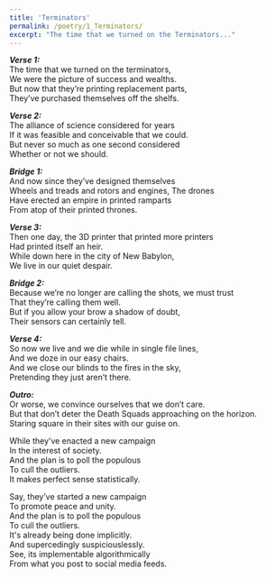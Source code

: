 ```yaml
---
title: 'Terminators'
permalink: /poetry/1_Terminators/
excerpt: "The time that we turned on the Terminators..."
---
```


***Verse 1:*** \
  The time that we turned on the terminators, \
  We were the picture of success and wealths. \
  But now that they’re printing replacement parts, \
  They’ve purchased themselves off the shelfs.

***Verse 2:*** \
  The alliance of science considered for years \
  If it was feasible and conceivable that we could. \
  But never so much as one second considered \
  Whether or not we should.

***Bridge 1:*** \
  And now since they’ve designed themselves \
  Wheels and treads and rotors and engines, The drones \
  Have erected an empire in printed ramparts \
  From atop of their printed thrones.

***Verse 3:*** \
  Then one day, the 3D printer that printed more printers \
  Had printed itself an heir. \
  While down here in the city of New Babylon, \
  We live in our quiet despair.

***Bridge 2:*** \
  Because we’re no longer are calling the shots, we must trust \
  That they’re calling them well. \
  But if you allow your brow a shadow of doubt, \
  Their sensors can certainly tell.

***Verse 4:*** \
  So now we live and we die while in single file lines, \
  And we doze in our easy chairs. \
  And we close our blinds to the fires in the sky, \
  Pretending they just aren’t there.

***Outro:*** \
  Or worse, we convince ourselves that we don’t care. \
  But that don’t deter the Death Squads approaching on the horizon. \
  Staring square in their sites with our guise on.

  While they’ve enacted a new campaign \
  In the interest of society. \
  And the plan is to poll the populous \
  To cull the outliers. \
  It makes perfect sense statistically.

  Say, they’ve started a new campaign \
  To promote peace and unity. \
  And the plan is to poll the populous \
  To cull the outliers. \
  It's already being done implicitly. \
  And supercedingly suspiciouslessly. \
  See, its implementable algorithmically \
  From what you post to social media feeds.
